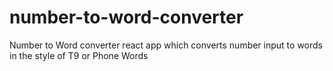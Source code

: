 # number-to-word-converter
Number to Word converter react app which converts number input to words in the style of T9 or Phone Words

